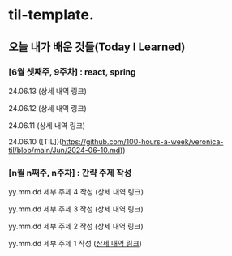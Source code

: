 # til-template.

## 오늘 내가 배운 것들(Today I Learned)

### [6월 셋째주, 9주차] : react, spring

24.06.13 (상세 내역 링크)

24.06.12 (상세 내역 링크)

24.06.11 (상세 내역 링크)

24.06.10 ([TIL])(https://github.com/100-hours-a-week/veronica-til/blob/main/Jun/2024-06-10.md))


### [n월 n째주, n주차] : 간략 주제 작성 

yy.mm.dd 세부 주제 4 작성 (상세 내역 링크)

yy.mm.dd 세부 주제 3 작성 (상세 내역 링크)

yy.mm.dd 세부 주제 2 작성 (상세 내역 링크)

yy.mm.dd 세부 주제 1 작성 ([상세 내역 링크](https://github.com/kakao-cloud-edu-5/til-template/blob/main/Jan/yyyy-mm-dd))
